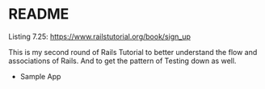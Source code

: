 # README

Listing 7.25:
https://www.railstutorial.org/book/sign_up

This is my second round of Rails Tutorial to better understand the flow and associations of Rails. And to get the pattern of Testing down as well.



* Sample App